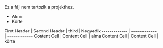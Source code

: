 Ez a fájl nem tartozik a projekthez. 

* Alma
* Körte



First Header  | Second Header | third | Negyedik
------------- | ------------- | -------------
Content Cell  | Content Cell | alma
Content Cell  | Content Cell | körte
